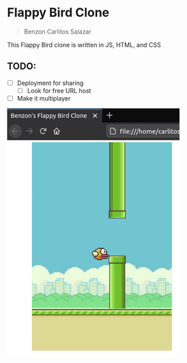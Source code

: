 # Flappy Bird Clone
> Benzon Carlitos Salazar

This Flappy Bird clone is written in JS, HTML, and CSS

## TODO:
- [ ] Deployment for sharing
	- [ ] Look for free URL host
- [ ] Make it multiplayer

![sampleImage](./src/images/sampleFlappyBird.png)